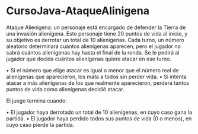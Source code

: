 # CursoJava-AtaqueAlinigena
Ataque Alienigena: un personaje está encargado
de defender la Tierra de una invasión alienígena.
Este personaje tiene 20 puntos de vida al inicio, y
su objetivo es derrotar un total de 10 alienígenas.
Cada turno, un número aleatorio determinará
cuántos alienígenas aparecen, pero el jugador no
sabrá cuántos alienígenas hay hasta el final de la
ronda. Se le pedirá al jugador que decida cuántos
alienígenas quiere atacar en ese turno.

• Si el número que elige atacar es igual o menor
que el número real de alienígenas que
aparecieron, los mata a todos sin perder vida.
• Si intenta atacar a más alienígenas de los que
realmente aparecieron, perderá tantos puntos
de vida como alienígenas decidió atacar.

El juego termina cuando:

• El jugador haya derrotado un total de 10
alienígenas, en cuyo caso gana la partida.
• El jugador haya perdido todos sus puntos de
vida (0 o menos), en cuyo caso pierde la partida.
